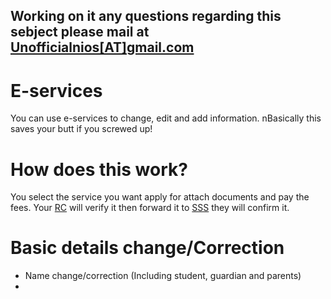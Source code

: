 Working on it any questions regarding this sebject please mail at [Unofficialnios[AT]gmail.com](mailto:unofficialnios@gmail.com)
---------
# E-services
You can use e-services to change, edit and add information. nBasically this saves your butt if you screwed up!
# How does this work?
You select the service you want apply for attach documents and  pay the fees. Your [RC](/wiki/Glossary) will verify it then forward it to [SSS](/wiki/Glossary) they will confirm it.

# Basic details change/Correction
- Name change/correction (Including student, guardian and parents)
- 


